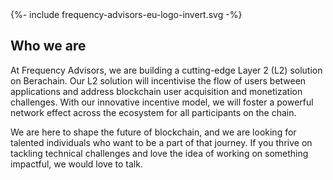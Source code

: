 <div class="area about">
    <div class="wrapper">
        <div class="logo animate-rise">
            {%- include frequency-advisors-eu-logo-invert.svg -%}
        </div>
        <h2 class="animate-rise">Who we are</h2>
        <p class="animate-rise">At Frequency Advisors, we are building a cutting-edge Layer 2 (L2) solution on Berachain. Our L2 solution will incentivise the flow of users between applications and address blockchain user acquisition and monetization challenges. With our innovative incentive model, we will foster a powerful network effect across the ecosystem for all participants on the chain.</p>
        <p class="animate-rise">We are here to shape the future of blockchain, and we are looking for talented individuals who want to be a part of that journey. If you thrive on tackling technical challenges and love the idea of working on something impactful, we would love to talk.</p>
    </div>
</div>
